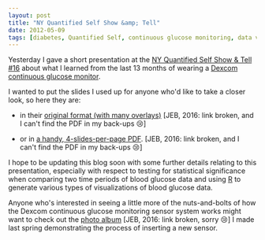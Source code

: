 ```yaml
---
layout: post
title: "NY Quantified Self Show &amp; Tell"
date: 2012-05-09
tags: [diabetes, Quantified Self, continuous glucose monitoring, data visualization, statistical analysis of blood glucose data]
---
```


Yesterday I gave a short presentation at the [NY Quantified Self Show & Tell #16](http://www.meetup.com/NYQuantifiedSelf/ "NY Quantified Self Meetup") about what I learned from the last 13 months of wearing a [Dexcom continuous glucose monitor](http://www.dexcom.com/ "Dexcom website").

I wanted to put the slides I used up for anyone who'd like to take a closer look, so here they are:

- in their [original format (with many overlays)](https://github.com/jebeck/iPancreas/blob/master/show-n-tell/Beck_Quantifying_Diabetes.pdf?raw=true "My QS presentation slides") <span class="aside">[JEB, 2016: link broken, and I can't find the PDF in my back-ups 😢]</span>

- or in [a handy, 4-slides-per-page PDF](https://github.com/jebeck/iPancreas/blob/master/show-n-tell/Beck_Quantifying_Diabetes_Handout.pdf?raw=true "A handout of my QS presentation"). <span class="aside">[JEB, 2016: link broken, and I can't find the PDF in my back-ups 😢]</span>

I hope to be updating this blog soon with some further details relating to this presentation, especially with respect to testing for statistical significance when comparing two time periods of blood glucose data and using [R](http://www.r-project.org/ "The R Project for Statistical Computing") to generate various types of visualizations of blood glucose data.

Anyone who's interested in seeing a little more of the nuts-and-bolts of how the Dexcom continuous glucose monitoring sensor system works might want to check out the [photo album](https://plus.google.com/photos/114526100765491866776/albums/5626042330331112849 "Putting in a new Dexcom sensor") <span class="aside">[JEB, 2016: link broken, sorry 😢]</span> I made last spring demonstrating the process of inserting a new sensor.